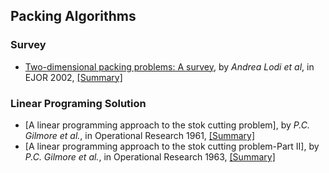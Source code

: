 Packing Algorithms
------


### Survey
- [Two-dimensional packing problems: A survey](http://www.sciencedirect.com/science/article/pii/S0377221702001236), by *Andrea Lodi et al*, in EJOR 2002, [[Summary]](https://github.com/hxwang/Seminar/blob/master/Paper-Summary/algorithms/LodiM02_Two-dimensional-packing-problems-A-survey.md)

### Linear Programing Solution
- [A linear programming approach to the stok cutting problem], by *P.C. Gilmore et al.*, in Operational Research 1961, [[Summary]]()
- [A linear programming approach to the stok cutting problem-Part II], by *P.C. Gilmore et al.*, in Operational Research 1963, [[Summary]]() 
